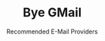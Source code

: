 ---
slug: gmail
title: Bye GMail
subtitle: Recommended E-Mail Providers
order:
    - tutanota
    - protonmail
    - posteo
    - fastmail
    - soverin
    - thexyz
    - kolab-now
    - mailbox-org
aliases:
    - /ethical-alternatives-to-gmail-yahoo-mail-and-outlook/
---